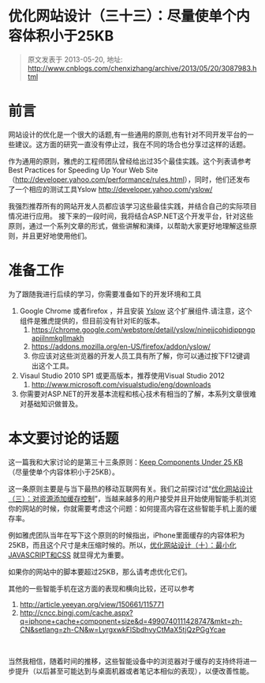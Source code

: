 # 优化网站设计（三十三）：尽量使单个内容体积小于25KB 
> 原文发表于 2013-05-20, 地址: http://www.cnblogs.com/chenxizhang/archive/2013/05/20/3087983.html 


<h1>前言</h1> <p>网站设计的优化是一个很大的话题,有一些通用的原则,也有针对不同开发平台的一些建议。这方面的研究一直没有停止过，我在不同的场合也分享过这样的话题。 <p>作为通用的原则，雅虎的工程师团队曾经给出过35个最佳实践。这个列表请参考<strong> </strong>Best Practices for Speeding Up Your Web Site&nbsp; （<a href="http://developer.yahoo.com/performance/rules.html">http://developer.yahoo.com/performance/rules.html</a>），同时，他们还发布了一个相应的测试工具Yslow <a href="http://developer.yahoo.com/yslow/">http://developer.yahoo.com/yslow/</a> <p>我强烈推荐所有的网站开发人员都应该学习这些最佳实践，并结合自己的实际项目情况进行应用。 接下来的一段时间，我将结合ASP.NET这个开发平台，针对这些原则，通过一个系列文章的形式，做些讲解和演绎，以帮助大家更好地理解这些原则，并且更好地使用他们。 <h1>准备工作</h1> <p>为了跟随我进行后续的学习，你需要准备如下的开发环境和工具 <ol> <li>Google Chrome 或者firefox ，并且安装 <a href="http://yslow.org/ruleset-matrix/">Yslow</a> 这个扩展组件.请注意，这个组件是雅虎提供的，但目前没有针对IE的版本。  <ol> <li><a href="https://chrome.google.com/webstore/detail/yslow/ninejjcohidippngpapiilnmkgllmakh">https://chrome.google.com/webstore/detail/yslow/ninejjcohidippngpapiilnmkgllmakh</a> <li><a href="https://addons.mozilla.org/en-US/firefox/addon/yslow/">https://addons.mozilla.org/en-US/firefox/addon/yslow/</a> <li>你应该对这些浏览器的开发人员工具有所了解，你可以通过按下F12键调出这个工具。</li></ol> <li>Visaul Studio 2010 SP1 或更高版本，推荐使用Visual Studio 2012  <ol> <li><a href="http://www.microsoft.com/visualstudio/eng/downloads">http://www.microsoft.com/visualstudio/eng/downloads</a></li></ol> <li>你需要对ASP.NET的开发基本流程和核心技术有相当的了解，本系列文章很难对基础知识做普及。</li></ol> <h1>本文要讨论的话题</h1> <p>这一篇我和大家讨论的是第三十三条原则：<a href="http://developer.yahoo.com/performance/rules.html#under25">Keep Components Under 25 KB</a> （尽量使单个内容体积小于25KB）。 <p>这一条原则主要是与当下最热的移动互联网有关。我们之前探讨过“<a href="http://www.cnblogs.com/chenxizhang/archive/2013/04/30/3052440.html">优化网站设计（三）：对资源添加缓存控制</a>”，当越来越多的用户接受并且开始使用智能手机浏览你的网站的时候，你就需要考虑这个问题：如何提高内容在这些智能手机上面的缓存率。 <p>例如雅虎团队当年在写下这个原则的时候指出，iPhone里面缓存的内容体积为25KB，而且这个尺寸是未压缩时候的。所以，<a href="http://www.cnblogs.com/chenxizhang/archive/2013/05/02/3054141.html">优化网站设计（十）：最小化JAVASCRIPT和CSS</a> 就显得尤为重要。 <p>如果你的网站中的脚本要超过25KB，那么请考虑优化它们。 <p>其他的一些智能手机在这方面的表现和横向比较，还可以参考 <ol> <li><a href="http://article.yeeyan.org/view/150661/115771">http://article.yeeyan.org/view/150661/115771</a></li> <li><a href="http://cncc.bingj.com/cache.aspx?q=iphone+cache+component+size&amp;d=4990740111428747&amp;mkt=zh-CN&amp;setlang=zh-CN&amp;w=LyrgxwkFlSbdhvyCtMaX5tjQzPGgYcae">http://cncc.bingj.com/cache.aspx?q=iphone+cache+component+size&amp;d=4990740111428747&amp;mkt=zh-CN&amp;setlang=zh-CN&amp;w=LyrgxwkFlSbdhvyCtMaX5tjQzPGgYcae</a></li></ol> <p>&nbsp;</p> <p>当然我相信，随着时间的推移，这些智能设备中的浏览器对于缓存的支持终将进一步提升（以后甚至可能达到与桌面机器或者笔记本相似的表现），以便改善性能。</p>